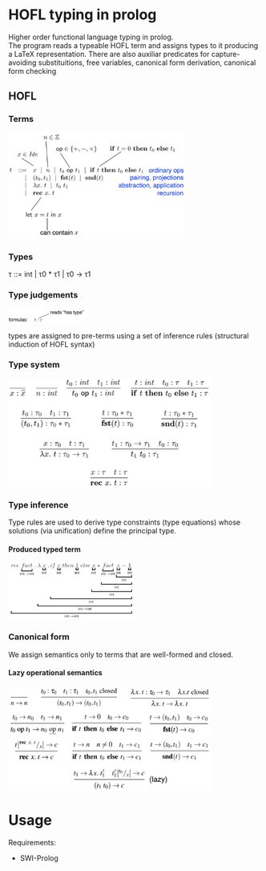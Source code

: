 # HOFL typing in prolog
Higher order functional language typing in prolog. <br>
The program reads a typeable HOFL term and assigns types to it producing a LaTeX representation.
There are also auxiliar predicates for capture-avoiding substituitions, free variables, canonical form derivation, canonical form checking

## HOFL

### Terms
<img src="img/hofl_terms.jpg" alt="hofl terms" width="70%"/>

### Types

τ ::= int | τ0 * τ1 | τ0 → τ1


### Type judgements
<img src="img/hofl_type_judgements.jpg" alt="type judgements" width="30%"/>


types are assigned to pre-terms using a set of inference rules
(structural induction of HOFL syntax)

### Type system
<img src="img/hofl_type_system.jpg" alt="hofl type system" width="80%"/>

### Type inference
Type rules are used to derive type constraints (type equations) whose solutions (via unification) define the principal type.

#### Produced typed term
<img src="img/hofl_fact_typing.jpg" alt="typing example" width="50%"/>

### Canonical form
We assign semantics only to terms that are well-formed and closed.

#### Lazy operational semantics
<img src="img/hofl_lazy_op.jpg" alt="lazy operational semantics" width="80%"/>

# Usage

Requirements:
- SWI-Prolog
